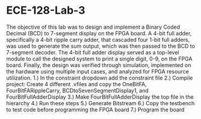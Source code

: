 # ECE-128-Lab-3
The objective of this lab was to design and implement a Binary Coded Decimal (BCD) to 7-segment display on the FPGA board. A 4-bit full adder, specifically a 4-bit ripple carry adder, that cascaded four 1-bit full adders, was used to generate the sum output, which was then passed to the BCD to 7-segment decoder. The 4-bit full adder display served as a top-level module to call the designed system to print a single digit, 0-9, on the FPGA board. Finally, the design was verified through simulation, implemented on the hardware using multiple input cases, and analyzed for FPGA resource utilization. 1.) In the constraint dropdown add the constraint file 2.) Compile project: Create 4 different .vfiles and copy the OneBitFA, FourBitFARippleCarry, BCDtoSevenSegmentDisplay1, and FourBitFullAdderDisplay 3.) Make FourBitFullAdderDisplay the top file in the hierarchy 4.) Run these steps 5.) Generate Bitstream 6.) Copy the testbench to test code before programming the FPGA board 7.) Program the board
